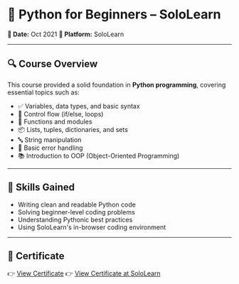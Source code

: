 # 🐍 Python for Beginners – SoloLearn

**📅 Date:** Oct 2021
**🏢 Platform:** SoloLearn

---

## 🔍 Course Overview

This course provided a solid foundation in **Python programming**, covering essential topics such as:

- ✅ Variables, data types, and basic syntax
- 🔁 Control flow (if/else, loops)
- 🧮 Functions and modules
- 📦 Lists, tuples, dictionaries, and sets
- 🔤 String manipulation
- 🐞 Basic error handling
- 📚 Introduction to OOP (Object-Oriented Programming)

---

## 🧠 Skills Gained

- Writing clean and readable Python code
- Solving beginner-level coding problems
- Understanding Pythonic best practices
- Using SoloLearn's in-browser coding environment

---

## 📄 Certificate

👉 [View Certificate](./certificate.jpg)
👉 [View Certificate at SoloLearn](https://api2.sololearn.com/v2/certificates/CT-7DBNJYX2/image/png?t=638126800515818820)
